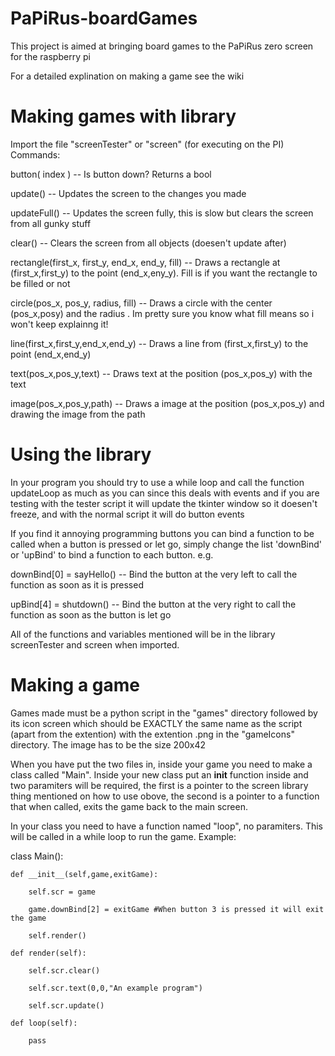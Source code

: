 # PaPiRus-boardGames
This project is aimed at bringing board games to the PaPiRus zero screen for the raspberry pi

For a detailed explination on making a game see the wiki

# Making games with library

Import the file "screenTester" or "screen" (for executing on the PI)
Commands:

button( index ) -- Is button <index> down?
  Returns a bool

update() -- Updates the screen to the changes you made

updateFull() -- Updates the screen fully, this is slow but clears the screen from all gunky stuff

clear() -- Clears the screen from all objects (doesen't update after)

rectangle(first_x, first_y, end_x, end_y, fill) -- Draws a rectangle at (first_x,first_y) to the point (end_x,eny_y). Fill is if you want the rectangle to be filled or not

circle(pos_x, pos_y, radius, fill) -- Draws a circle with the center (pos_x,posy) and the radius <radius>. Im pretty sure you know what fill means so i won't keep explainng it!

line(first_x,first_y,end_x,end_y) -- Draws a line from (first_x,first_y) to the point (end_x,end_y)

text(pos_x,pos_y,text) -- Draws text at the position (pos_x,pos_y) with the text <text>

image(pos_x,pos_y,path) -- Draws a image at the position (pos_x,pos_y) and drawing the image from the path <path>

# Using the library

In your program you should try to use a while loop and call the function updateLoop as much as you can since this deals with events and if you are testing with the tester script it will update the tkinter window so it doesen't freeze, and with the normal script it will do button events

If you find it annoying programming buttons you can bind a function to be called when a button is pressed or let go, simply change the list 'downBind' or 'upBind' to bind a function to each button.
e.g.

  downBind[0] = sayHello() -- Bind the button at the very left to call the function as soon as it is pressed
  
  upBind[4] = shutdown() -- Bind the button at the very right to call the function as soon as the button is let go

All of the functions and variables mentioned will be in the library screenTester and screen when imported.

# Making a game

Games made must be a python script in the "games" directory followed by its icon screen which should be EXACTLY the same name as the script (apart from the extention) with the extention .png in the "gameIcons" directory.
The image has to be the size 200x42

When you have put the two files in, inside your game you need to make a class called "Main". Inside your new class put an __init__ function inside and two paramiters will be required, the first is a pointer to the screen library thing mentioned on how to use obove, the second is a pointer to a function that when called, exits the game back to the main screen.

In your class you need to have a function named "loop", no paramiters. This will be called in a while loop to run the game.
Example:

class Main():

	def __init__(self,game,exitGame):

		self.scr = game
		
		game.downBind[2] = exitGame #When button 3 is pressed it will exit the game
		
		self.render()
	
	def render(self):
		
		self.scr.clear()
		
		self.scr.text(0,0,"An example program")
		
		self.scr.update()
	
	def loop(self):
		
		pass

